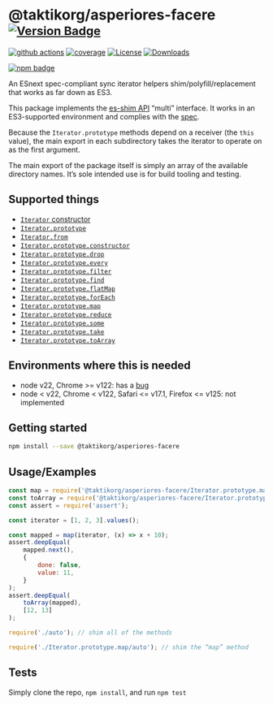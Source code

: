 # @taktikorg/asperiores-facere <sup>[![Version Badge][npm-version-svg]][package-url]</sup>

[![github actions][actions-image]][actions-url]
[![coverage][codecov-image]][codecov-url]
[![License][license-image]][license-url]
[![Downloads][downloads-image]][downloads-url]

[![npm badge][npm-badge-png]][package-url]

An ESnext spec-compliant sync iterator helpers shim/polyfill/replacement that works as far down as ES3.

This package implements the [es-shim API](https://github.com/es-shims/api) “multi” interface. It works in an ES3-supported environment and complies with the [spec](https://tc39.es/proposal-iterator-helpers/).

Because the `Iterator.prototype` methods depend on a receiver (the `this` value), the main export in each subdirectory takes the iterator to operate on as the first argument.

The main export of the package itself is simply an array of the available directory names. It’s sole intended use is for build tooling and testing.

## Supported things

 - [`Iterator` constructor](https://tc39.es/proposal-iterator-helpers/#sec-iterator-constructor)
 - [`Iterator.prototype`](https://tc39.es/proposal-iterator-helpers/#sec-iterator.prototype)
 - [`Iterator.from`](https://tc39.es/proposal-iterator-helpers/#sec-iterator.from)
 - [`Iterator.prototype.constructor`](https://tc39.es/proposal-iterator-helpers/#sec-iteratorprototype.constructor)
 - [`Iterator.prototype.drop`](https://tc39.es/proposal-iterator-helpers/#sec-iteratorprototype.drop)
 - [`Iterator.prototype.every`](https://tc39.es/proposal-iterator-helpers/#sec-iteratorprototype.every)
 - [`Iterator.prototype.filter`](https://tc39.es/proposal-iterator-helpers/#sec-iteratorprototype.filter)
 - [`Iterator.prototype.find`](https://tc39.es/proposal-iterator-helpers/#sec-iteratorprototype.find)
 - [`Iterator.prototype.flatMap`](https://tc39.es/proposal-iterator-helpers/#sec-iteratorprototype.flatmap)
 - [`Iterator.prototype.forEach`](https://tc39.es/proposal-iterator-helpers/#sec-iteratorprototype.foreach)
 - [`Iterator.prototype.map`](https://tc39.es/proposal-iterator-helpers/#sec-iteratorprototype.map)
 - [`Iterator.prototype.reduce`](https://tc39.es/proposal-iterator-helpers/#sec-iteratorprototype.reduce)
 - [`Iterator.prototype.some`](https://tc39.es/proposal-iterator-helpers/#sec-iteratorprototype.some)
 - [`Iterator.prototype.take`](https://tc39.es/proposal-iterator-helpers/#sec-iteratorprototype.take)
 - [`Iterator.prototype.toArray`](https://tc39.es/proposal-iterator-helpers/#sec-iteratorprototype.toarray)

## Environments where this is needed

 - node v22, Chrome >= v122: has a [bug](https://issues.chromium.org/issues/336839115)
 - node < v22, Chrome < v122, Safari <= v17.1, Firefox <= v125: not implemented

## Getting started

```sh
npm install --save @taktikorg/asperiores-facere
```

## Usage/Examples

```js
const map = require('@taktikorg/asperiores-facere/Iterator.prototype.map');
const toArray = require('@taktikorg/asperiores-facere/Iterator.prototype.toArray');
const assert = require('assert');

const iterator = [1, 2, 3].values();

const mapped = map(iterator, (x) => x + 10);
assert.deepEqual(
	mapped.next(),
    {
        done: false,
        value: 11,
    }
);
assert.deepEqual(
    toArray(mapped),
    [12, 13]
);
```

```js
require('./auto'); // shim all of the methods

require('./Iterator.prototype.map/auto'); // shim the “map” method
```

## Tests
Simply clone the repo, `npm install`, and run `npm test`

[package-url]: https://npmjs.org/package/@taktikorg/asperiores-facere
[npm-version-svg]: https://versionbadg.es/taktikorg/asperiores-facere.svg
[deps-svg]: https://david-dm.org/taktikorg/asperiores-facere.svg
[deps-url]: https://david-dm.org/taktikorg/asperiores-facere
[dev-deps-svg]: https://david-dm.org/taktikorg/asperiores-facere/dev-status.svg
[dev-deps-url]: https://david-dm.org/taktikorg/asperiores-facere#info=devDependencies
[npm-badge-png]: https://nodei.co/npm/@taktikorg/asperiores-facere.png?downloads=true&stars=true
[license-image]: https://img.shields.io/npm/l/@taktikorg/asperiores-facere.svg
[license-url]: LICENSE
[downloads-image]: https://img.shields.io/npm/dm/@taktikorg/asperiores-facere.svg
[downloads-url]: https://npm-stat.com/charts.html?package=@taktikorg/asperiores-facere
[codecov-image]: https://codecov.io/gh/taktikorg/asperiores-facere/branch/main/graphs/badge.svg
[codecov-url]: https://app.codecov.io/gh/taktikorg/asperiores-facere/
[actions-image]: https://img.shields.io/endpoint?url=https://github-actions-badge-u3jn4tfpocch.runkit.sh/taktikorg/asperiores-facere
[actions-url]: https://github.com/taktikorg/asperiores-facere/actions
